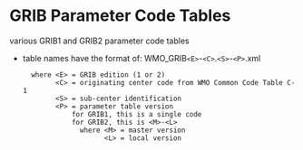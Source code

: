 # GRIB Parameter Code Tables
various GRIB1 and GRIB2 parameter code tables

* table names have the format of:
     WMO_GRIB`<E>`-`<C>`.`<S>`-`<P>`.xml

        where <E> = GRIB edition (1 or 2)
              <C> = originating center code from WMO Common Code Table C-1
              <S> = sub-center identification
              <P> = parameter table version
                  for GRIB1, this is a single code
                  for GRIB2, this is <M>-<L>
                    where <M> = master version
                          <L> = local version
